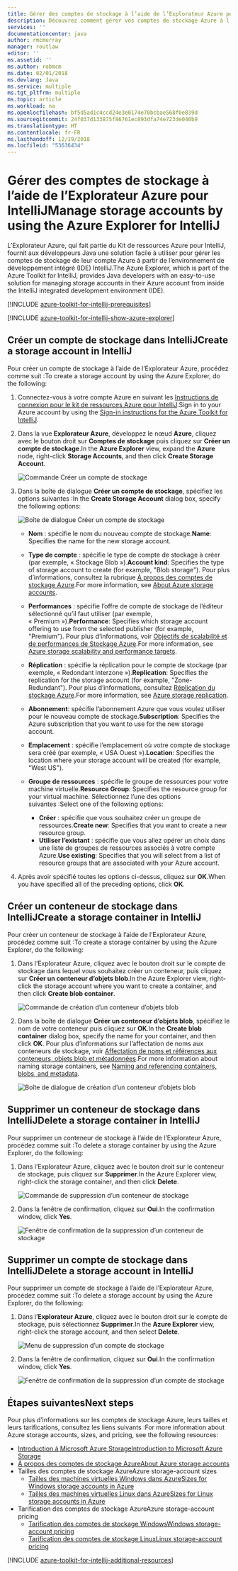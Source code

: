 ```yaml
---
title: Gérer des comptes de stockage à l’aide de l’Explorateur Azure pour IntelliJ
description: Découvrez comment gérer vos comptes de stockage Azure à l’aide de l’Explorateur Azure pour IntelliJ.
services: ''
documentationcenter: java
author: rmcmurray
manager: routlaw
editor: ''
ms.assetid: ''
ms.author: robmcm
ms.date: 02/01/2018
ms.devlang: Java
ms.service: multiple
ms.tgt_pltfrm: multiple
ms.topic: article
ms.workload: na
ms.openlocfilehash: bf5d5ad1c4ccd24e3e0174e70bcbae568f0e839d
ms.sourcegitcommit: 24f037d133875f86761ec893dfa74e723de040b9
ms.translationtype: HT
ms.contentlocale: fr-FR
ms.lasthandoff: 12/19/2018
ms.locfileid: "53636434"
---
```

# <a name="manage-storage-accounts-by-using-the-azure-explorer-for-intellij"></a><span data-ttu-id="5f486-103">Gérer des comptes de stockage à l’aide de l’Explorateur Azure pour IntelliJ</span><span class="sxs-lookup"><span data-stu-id="5f486-103">Manage storage accounts by using the Azure Explorer for IntelliJ</span></span>

<span data-ttu-id="5f486-104">L’Explorateur Azure, qui fait partie du Kit de ressources Azure pour IntelliJ, fournit aux développeurs Java une solution facile à utiliser pour gérer les comptes de stockage de leur compte Azure à partir de l’environnement de développement intégré (IDE) IntelliJ.</span><span class="sxs-lookup"><span data-stu-id="5f486-104">The Azure Explorer, which is part of the Azure Toolkit for IntelliJ, provides Java developers with an easy-to-use solution for managing storage accounts in their Azure account from inside the IntelliJ integrated development environment (IDE).</span></span>

[!INCLUDE [azure-toolkit-for-intellij-prerequisites](../includes/azure-toolkit-for-intellij-prerequisites.md)]

[!INCLUDE [azure-toolkit-for-intellij-show-azure-explorer](../includes/azure-toolkit-for-intellij-show-azure-explorer.md)]

## <a name="create-a-storage-account-in-intellij"></a><span data-ttu-id="5f486-105">Créer un compte de stockage dans IntelliJ</span><span class="sxs-lookup"><span data-stu-id="5f486-105">Create a storage account in IntelliJ</span></span>

<span data-ttu-id="5f486-106">Pour créer un compte de stockage à l’aide de l’Explorateur Azure, procédez comme suit :</span><span class="sxs-lookup"><span data-stu-id="5f486-106">To create a storage account by using the Azure Explorer, do the following:</span></span>

1. <span data-ttu-id="5f486-107">Connectez-vous à votre compte Azure en suivant les [Instructions de connexion pour le kit de ressources Azure pour IntelliJ].</span><span class="sxs-lookup"><span data-stu-id="5f486-107">Sign in to your Azure account by using the [Sign-in instructions for the Azure Toolkit for IntelliJ].</span></span> 

2. <span data-ttu-id="5f486-108">Dans la vue **Explorateur Azure**, développez le nœud **Azure**, cliquez avec le bouton droit sur **Comptes de stockage** puis cliquez sur **Créer un compte de stockage**.</span><span class="sxs-lookup"><span data-stu-id="5f486-108">In the **Azure Explorer** view, expand the **Azure** node, right-click **Storage Accounts**, and then click **Create Storage Account**.</span></span>

   ![Commande Créer un compte de stockage][CS01]

3. <span data-ttu-id="5f486-110">Dans la boîte de dialogue **Créer un compte de stockage**, spécifiez les options suivantes :</span><span class="sxs-lookup"><span data-stu-id="5f486-110">In the **Create Storage Account** dialog box, specify the following options:</span></span>

   ![Boîte de dialogue Créer un compte de stockage][CS02]

   * <span data-ttu-id="5f486-112">**Nom** : spécifie le nom du nouveau compte de stockage.</span><span class="sxs-lookup"><span data-stu-id="5f486-112">**Name**: Specifies the name for the new storage account.</span></span>

   * <span data-ttu-id="5f486-113">**Type de compte** : spécifie le type de compte de stockage à créer (par exemple, « Stockage Blob »).</span><span class="sxs-lookup"><span data-stu-id="5f486-113">**Account kind**: Specifies the type of storage account to create (for example, "Blob storage").</span></span> <span data-ttu-id="5f486-114">Pour plus d’informations, consultez la rubrique [À propos des comptes de stockage Azure].</span><span class="sxs-lookup"><span data-stu-id="5f486-114">For more information, see [About Azure storage accounts].</span></span> 

   * <span data-ttu-id="5f486-115">**Performances** : spécifie l’offre de compte de stockage de l’éditeur sélectionné qu’il faut utiliser (par exemple, « Premium »).</span><span class="sxs-lookup"><span data-stu-id="5f486-115">**Performance**: Specifies which storage account offering to use from the selected publisher (for example, "Premium").</span></span> <span data-ttu-id="5f486-116">Pour plus d’informations, voir [Objectifs de scalabilité et de performances de Stockage Azure].</span><span class="sxs-lookup"><span data-stu-id="5f486-116">For more information, see [Azure storage scalability and performance targets].</span></span> 

   * <span data-ttu-id="5f486-117">**Réplication** : spécifie la réplication pour le compte de stockage (par exemple, « Redondant interzone »).</span><span class="sxs-lookup"><span data-stu-id="5f486-117">**Replication**: Specifies the replication for the storage account (for example, "Zone-Redundant").</span></span> <span data-ttu-id="5f486-118">Pour plus d’informations, consultez [Réplication du stockage Azure].</span><span class="sxs-lookup"><span data-stu-id="5f486-118">For more information, see [Azure storage replication].</span></span> 

   * <span data-ttu-id="5f486-119">**Abonnement**: spécifie l’abonnement Azure que vous voulez utiliser pour le nouveau compte de stockage.</span><span class="sxs-lookup"><span data-stu-id="5f486-119">**Subscription**: Specifies the Azure subscription that you want to use for the new storage account.</span></span>

   * <span data-ttu-id="5f486-120">**Emplacement** : spécifie l’emplacement où votre compte de stockage sera créé (par exemple, « USA Ouest »).</span><span class="sxs-lookup"><span data-stu-id="5f486-120">**Location**: Specifies the location where your storage account will be created (for example, "West US").</span></span>

   * <span data-ttu-id="5f486-121">**Groupe de ressources** : spécifie le groupe de ressources pour votre machine virtuelle.</span><span class="sxs-lookup"><span data-stu-id="5f486-121">**Resource Group**: Specifies the resource group for your virtual machine.</span></span> <span data-ttu-id="5f486-122">Sélectionnez l’une des options suivantes :</span><span class="sxs-lookup"><span data-stu-id="5f486-122">Select one of the following options:</span></span>
      * <span data-ttu-id="5f486-123">**Créer** : spécifie que vous souhaitez créer un groupe de ressources.</span><span class="sxs-lookup"><span data-stu-id="5f486-123">**Create new**: Specifies that you want to create a new resource group.</span></span>
      * <span data-ttu-id="5f486-124">**Utiliser l’existant** : spécifie que vous allez opérer un choix dans une liste de groupes de ressources associés à votre compte Azure.</span><span class="sxs-lookup"><span data-stu-id="5f486-124">**Use existing**: Specifies that you will select from a list of resource groups that are associated with your Azure account.</span></span>

4. <span data-ttu-id="5f486-125">Après avoir spécifié toutes les options ci-dessus, cliquez sur **OK**.</span><span class="sxs-lookup"><span data-stu-id="5f486-125">When you have specified all of the preceding options, click **OK**.</span></span>

## <a name="create-a-storage-container-in-intellij"></a><span data-ttu-id="5f486-126">Créer un conteneur de stockage dans IntelliJ</span><span class="sxs-lookup"><span data-stu-id="5f486-126">Create a storage container in IntelliJ</span></span>

<span data-ttu-id="5f486-127">Pour créer un conteneur de stockage à l’aide de l’Explorateur Azure, procédez comme suit :</span><span class="sxs-lookup"><span data-stu-id="5f486-127">To create a storage container by using the Azure Explorer, do the following:</span></span>

1. <span data-ttu-id="5f486-128">Dans l’Explorateur Azure, cliquez avec le bouton droit sur le compte de stockage dans lequel vous souhaitez créer un conteneur, puis cliquez sur **Créer un conteneur d’objets blob**.</span><span class="sxs-lookup"><span data-stu-id="5f486-128">In the Azure Explorer view, right-click the storage account where you want to create a container, and then click **Create blob container**.</span></span>

   ![Commande de création d’un conteneur d’objets blob][CC01]

2. <span data-ttu-id="5f486-130">Dans la boîte de dialogue **Créer un conteneur d’objets blob**, spécifiez le nom de votre conteneur puis cliquez sur **OK**.</span><span class="sxs-lookup"><span data-stu-id="5f486-130">In the **Create blob container** dialog box, specify the name for your container, and then click **OK**.</span></span> <span data-ttu-id="5f486-131">Pour plus d’informations sur l’affectation de noms aux conteneurs de stockage, voir [Affectation de noms et références aux conteneurs, objets blob et métadonnées].</span><span class="sxs-lookup"><span data-stu-id="5f486-131">For more information about naming storage containers, see [Naming and referencing containers, blobs, and metadata].</span></span>

   ![Boîte de dialogue de création d’un conteneur d’objets blob][CC02]

## <a name="delete-a-storage-container-in-intellij"></a><span data-ttu-id="5f486-133">Supprimer un conteneur de stockage dans IntelliJ</span><span class="sxs-lookup"><span data-stu-id="5f486-133">Delete a storage container in IntelliJ</span></span>

<span data-ttu-id="5f486-134">Pour supprimer un conteneur de stockage à l’aide de l’Explorateur Azure, procédez comme suit :</span><span class="sxs-lookup"><span data-stu-id="5f486-134">To delete a storage container by using the Azure Explorer, do the following:</span></span>

1. <span data-ttu-id="5f486-135">Dans l’Explorateur Azure, cliquez avec le bouton droit sur le conteneur de stockage, puis cliquez sur **Supprimer**.</span><span class="sxs-lookup"><span data-stu-id="5f486-135">In the Azure Explorer view, right-click the storage container, and then click **Delete**.</span></span>

   ![Commande de suppression d’un conteneur de stockage][DC01]

2. <span data-ttu-id="5f486-137">Dans la fenêtre de confirmation, cliquez sur **Oui**.</span><span class="sxs-lookup"><span data-stu-id="5f486-137">In the confirmation window, click **Yes**.</span></span>

   ![Fenêtre de confirmation de la suppression d’un conteneur de stockage][DC02]

## <a name="delete-a-storage-account-in-intellij"></a><span data-ttu-id="5f486-139">Supprimer un compte de stockage dans IntelliJ</span><span class="sxs-lookup"><span data-stu-id="5f486-139">Delete a storage account in IntelliJ</span></span>

<span data-ttu-id="5f486-140">Pour supprimer un compte de stockage à l’aide de l’Explorateur Azure, procédez comme suit :</span><span class="sxs-lookup"><span data-stu-id="5f486-140">To delete a storage account by using the Azure Explorer, do the following:</span></span>

1. <span data-ttu-id="5f486-141">Dans l’**Explorateur Azure**, cliquez avec le bouton droit sur le compte de stockage, puis sélectionnez **Supprimer**.</span><span class="sxs-lookup"><span data-stu-id="5f486-141">In the **Azure Explorer** view, right-click the storage account, and then select **Delete**.</span></span>

   ![Menu de suppression d’un compte de stockage][DS01]

2. <span data-ttu-id="5f486-143">Dans la fenêtre de confirmation, cliquez sur **Oui**.</span><span class="sxs-lookup"><span data-stu-id="5f486-143">In the confirmation window, click **Yes**.</span></span>

   ![Fenêtre de confirmation de la suppression d’un compte de stockage][DS02]

## <a name="next-steps"></a><span data-ttu-id="5f486-145">Étapes suivantes</span><span class="sxs-lookup"><span data-stu-id="5f486-145">Next steps</span></span>

<span data-ttu-id="5f486-146">Pour plus d’informations sur les comptes de stockage Azure, leurs tailles et leurs tarifications, consultez les liens suivants :</span><span class="sxs-lookup"><span data-stu-id="5f486-146">For more information about Azure storage accounts, sizes, and pricing, see the following resources:</span></span>

* <span data-ttu-id="5f486-147">[Introduction à Microsoft Azure Storage]</span><span class="sxs-lookup"><span data-stu-id="5f486-147">[Introduction to Microsoft Azure Storage]</span></span>
* <span data-ttu-id="5f486-148">[À propos des comptes de stockage Azure]</span><span class="sxs-lookup"><span data-stu-id="5f486-148">[About Azure storage accounts]</span></span>
* <span data-ttu-id="5f486-149">Tailles des comptes de stockage Azure</span><span class="sxs-lookup"><span data-stu-id="5f486-149">Azure storage-account sizes</span></span>
  * <span data-ttu-id="5f486-150">[Tailles des machines virtuelles Windows dans Azure]</span><span class="sxs-lookup"><span data-stu-id="5f486-150">[Sizes for Windows storage accounts in Azure]</span></span>
  * <span data-ttu-id="5f486-151">[Tailles des machines virtuelles Linux dans Azure]</span><span class="sxs-lookup"><span data-stu-id="5f486-151">[Sizes for Linux storage accounts in Azure]</span></span>
* <span data-ttu-id="5f486-152">Tarification des comptes de stockage Azure</span><span class="sxs-lookup"><span data-stu-id="5f486-152">Azure storage-account pricing</span></span>
  * <span data-ttu-id="5f486-153">[Tarification des comptes de stockage Windows]</span><span class="sxs-lookup"><span data-stu-id="5f486-153">[Windows storage-account pricing]</span></span>
  * <span data-ttu-id="5f486-154">[Tarification des comptes de stockage Linux]</span><span class="sxs-lookup"><span data-stu-id="5f486-154">[Linux storage-account pricing]</span></span>

[!INCLUDE [azure-toolkit-for-intellij-additional-resources](../includes/azure-toolkit-for-intellij-additional-resources.md)]

<!-- URL List -->

[Instructions de connexion pour le kit de ressources Azure pour IntelliJ]: ./azure-toolkit-for-intellij-sign-in-instructions.md
[Sign-in instructions for the Azure Toolkit for IntelliJ]: ./azure-toolkit-for-intellij-sign-in-instructions.md
[Introduction à Microsoft Azure Storage]: /azure/storage/storage-introduction
[Introduction to Microsoft Azure Storage]: /azure/storage/storage-introduction
[À propos des comptes de stockage Azure]: /azure/storage/storage-create-storage-account
[About Azure storage accounts]: /azure/storage/storage-create-storage-account
[Réplication du stockage Azure]: /azure/storage/storage-redundancy
[Azure storage replication]: /azure/storage/storage-redundancy
[Objectifs de scalabilité et de performances de Stockage Azure]: /azure/storage/storage-scalability-targets
[Azure storage scalability and Performance Targets]: /azure/storage/storage-scalability-targets
[Affectation de noms et références aux conteneurs, objets blob et métadonnées]: http://go.microsoft.com/fwlink/?LinkId=255555
[Naming and referencing containers, blobs, and metadata]: http://go.microsoft.com/fwlink/?LinkId=255555

[Tailles des machines virtuelles Windows dans Azure]: /azure/virtual-machines/virtual-machines-windows-sizes
[Sizes for Windows storage accounts in Azure]: /azure/virtual-machines/virtual-machines-windows-sizes
[Tailles des machines virtuelles Linux dans Azure]: /azure/virtual-machines/virtual-machines-linux-sizes
[Sizes for Linux storage accounts in Azure]: /azure/virtual-machines/virtual-machines-linux-sizes
[Tarification des comptes de stockage Windows]: https://azure.microsoft.com/pricing/details/virtual-machines/windows/
[Windows storage-account pricing]: https://azure.microsoft.com/pricing/details/virtual-machines/windows/
[Tarification des comptes de stockage Linux]: https://azure.microsoft.com/pricing/details/virtual-machines/linux/
[Linux storage-account pricing]: https://azure.microsoft.com/pricing/details/virtual-machines/linux/

<!-- IMG List -->

[CS01]: media/azure-toolkit-for-intellij-managing-storage-accounts-using-azure-explorer/CS01.png
[CS02]: media/azure-toolkit-for-intellij-managing-storage-accounts-using-azure-explorer/CS02.png
[CC01]: media/azure-toolkit-for-intellij-managing-storage-accounts-using-azure-explorer/CC01.png
[CC02]: media/azure-toolkit-for-intellij-managing-storage-accounts-using-azure-explorer/CC02.png

[DS01]: media/azure-toolkit-for-intellij-managing-storage-accounts-using-azure-explorer/DS01.png
[DS02]: media/azure-toolkit-for-intellij-managing-storage-accounts-using-azure-explorer/DS02.png
[DC01]: media/azure-toolkit-for-intellij-managing-storage-accounts-using-azure-explorer/DC01.png
[DC02]: media/azure-toolkit-for-intellij-managing-storage-accounts-using-azure-explorer/DC02.png
